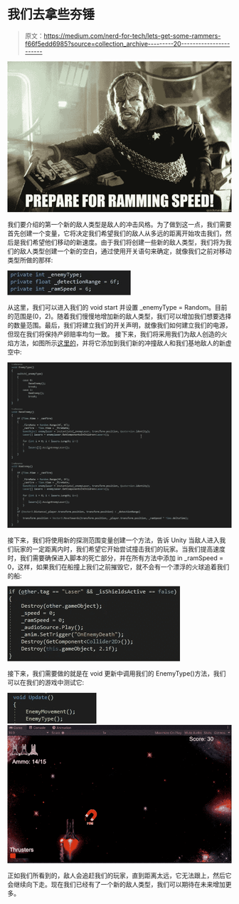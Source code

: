 # 我们去拿些夯锤

> 原文：<https://medium.com/nerd-for-tech/lets-get-some-rammers-f66f5edd6985?source=collection_archive---------20----------------------->

![](img/9b17918c20da02421969cded568f8c2e.png)

我们要介绍的第一个新的敌人类型是敌人的冲击风格。为了做到这一点，我们需要首先创建一个变量，它将决定我们希望我们的敌人从多远的距离开始攻击我们，然后是我们希望他们移动的新速度。由于我们将创建一些新的敌人类型，我们将为我们的敌人类型创建一个新的空白，通过使用开关语句来确定，就像我们之前对移动类型所做的那样:

![](img/19b5cd25983ecfa527f5d93f7bb27f29.png)

从这里，我们可以进入我们的 void start 并设置 _enemyType = Random。目前的范围是(0，2)。随着我们慢慢地增加新的敌人类型，我们可以增加我们想要选择的数量范围。最后，我们将建立我们的开关声明，就像我们如何建立我们的电源，但现在我们将保持产卵赔率均匀一致。
接下来，我们将采用我们为敌人创造的火焰方法，如图所示[这里的](/nerd-for-tech/bug-fixing-and-adding-enemy-fire-295aa0e9d808)，并将它添加到我们新的冲撞敌人和我们基地敌人的新虚空中:

![](img/d63cbd066bc2506568da7d2c179cd0c6.png)

接下来，我们将使用新的探测范围变量创建一个方法，告诉 Unity 当敌人进入我们玩家的一定距离内时，我们希望它开始尝试撞击我们的玩家。当我们提高速度时，我们需要确保进入脚本的死亡部分，并在所有方法中添加 in _ramSpeed = 0，这样，如果我们在船撞上我们之前摧毁它，就不会有一个漂浮的火球追着我们的船:

![](img/8a897d57aff996256b6f98b1d0014d98.png)

接下来，我们需要做的就是在 void 更新中调用我们的 EnemyType()方法，我们可以在我们的游戏中测试它:

![](img/70a96053af53cb016ae6cd0c727a617b.png)![](img/f84204430ec4124f206095dc1c299a08.png)

正如我们所看到的，敌人会追赶我们的玩家，直到距离太远，它无法跟上，然后它会继续向下走。现在我们已经有了一个新的敌人类型，我们可以期待在未来增加更多。